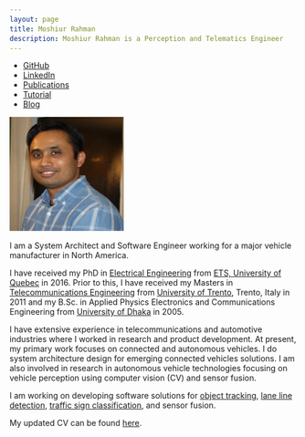 ```yaml
---
layout: page
title: Moshiur Rahman
description: Moshiur Rahman is a Perception and Telematics Engineer
---
```


<div class="navbar">
 <div class="navbar-inner">
    <ul class="nav">
	<li><a href="https://github.com/moshiurmmr">GitHub</a></li>
	<li><a href="https://www.linkedin.com/in/m-moshiur-rahman/">LinkedIn</a></li>
	<li><a href="https://scholar.google.ca/citations?hl=en&user=DLBH9XYAAAAJ&view_op=list_works&gmla=AJsN-F6TgFN0OMsqYPt0Z6tIkJNGwo8xvuwCtpVuD8IIWGA90gRa7M6KsBEOmUFXfn12Dvhb59NuJPAYGNiCt_4bhD8DXpNifbFdAWcfUA4vozz7MyBAqh0">Publications</a></li>	
	<li><a href="https://github.com/moshiurmmr/moshiur_site/tutorials">Tutorial</a></li>
	<li><a href="https://github.com/moshiurmmr/moshiur_site/blog">Blog</a></li>
    </ul>
</div>
 </div>

<!-- commenting the following lines
<div class ="span2">
<a href="assests/github_pic.jpg">
  <img src="assests/github_pic.jpg"
   title="Moshiur Rahman" alt="Moshiur Rahman"/></a>
</div>
-->

<!--
<a href="url"><img src="https://github.com/moshiurmmr/moshiur_site/github_pic.jpg" align="left" height="50" width="50"/></a>
-->
<img src="assets/github_pic.jpg" height="200" width="200" />


I am a System Architect and Software Engineer working for a major vehicle manufacturer in North America.

I have received my PhD in [Electrical Engineering](https://www.etsmtl.ca/ETS/Gouvernance/Decanats-et-departements/departement-genie-electrique) from [ETS, University of Quebec](https://www.etsmtl.ca/) in 2016. Prior to this, I have received my Masters in 
[Telecommunications Engineering](https://offertaformativa.unitn.it/en/lm/telecommunications-engineering) from 
[University of Trento](https://www.unitn.it/en), Trento, Italy in 2011 and my 
B.Sc. in Applied Physics Electronics and Communications Engineering from [University of Dhaka](https://www.du.ac.bd/home) in 2005.

I have extensive experience in telecommunications and automotive industries where I worked in research and product development. 
At present, my primary work focuses on connected and autonomous vehicles. I do system architecture design for emerging 
connected vehicles solutions. I am also involved in research in autonomous vehicle technologies focusing on vehicle perception 
using computer vision (CV) and sensor fusion. 

I am working on developing software solutions for [object tracking](https://github.com/moshiurmmr/Object_Tracking_Using_Extended_Kalman_Filter), [lane line detection](https://github.com/moshiurmmr/Lane_Line_Detection), [traffic sign classification](https://github.com/moshiurmmr/Traffic_Sign_Classification), and sensor fusion.

My updated CV can be found [here](assets/Moshiur_Rahman.pdf).
